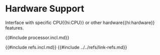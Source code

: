 # Hardware Support

Interface with specific CPU{{hi:CPU}} or other hardware{{hi:hardware}} features.

{{#include processor.incl.md}}

{{#include refs.incl.md}}
{{#include ../../refs/link-refs.md}}
